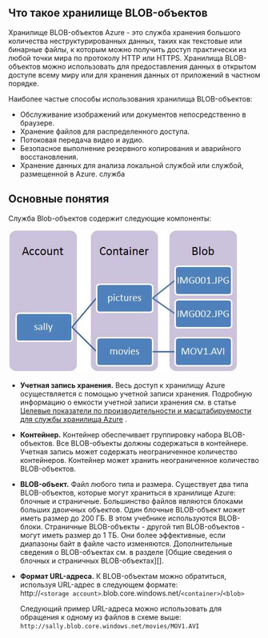 ## <a name="what-is"> </a>Что такое хранилище BLOB-объектов

Хранилище BLOB-объектов Azure - это служба хранения большого количества неструктурированных данных, таких как текстовые или бинарные файлы, к которым можно получить доступ практически из любой точки мира
по протоколу HTTP или HTTPS. Хранилища BLOB-объектов можно использовать для предоставления данных в открытом доступе всему миру или для хранения данных от приложений в частном порядке.

Наиболее частые способы использования хранилища BLOB-объектов:

-   Обслуживание изображений или документов непосредственно в браузере.
-   Хранение файлов для распределенного доступа.
-   Потоковая передача видео и аудио.
-   Безопасное выполнение резервного копирования и аварийного восстановления.
-   Хранение данных для анализа локальной службой или службой, размещенной в Azure.
    служба

## <a name="concepts"> </a>Основные понятия

Служба Blob-объектов содержит следующие компоненты:

![Blob1][Blob1]

-   **Учетная запись хранения.** Весь доступ к хранилищу Azure осуществляется
    с помощью учетной записи хранения. Подробную информацию о емкости учетной записи хранения см. в статье [Целевые показатели по производительности и масштабируемости для службы хранилища Azure](http://msdn.microsoft.com/library/dn249410.aspx) .

-   **Контейнер.** Контейнер обеспечивает группировку набора BLOB-объектов.
    Все BLOB-объекты должны содержаться в контейнере. Учетная запись может содержать неограниченное количество контейнеров. Контейнер может хранить неограниченное количество BLOB-объектов.

-   **BLOB-объект.** Файл любого типа и размера. Существует два типа BLOB-объектов, которые
    могут храниться в хранилище Azure: блочные и страничные. Большинство файлов являются блоками больших двоичных объектов. Один блочные BLOB-объект может иметь размер до 200 ГБ. В этом учебнике используются BLOB-блоки. Страничные BLOB-объекты - другой тип BLOB-объектов - могут иметь размер до 1 ТБ. Они более эффективные, если диапазоны байт в файле часто изменяются. Дополнительные сведения о BLOB-объектах см. в разделе [Общие сведения о блочных и страничных BLOB-объектах][].

-   **Формат URL-адреса.** К BLOB-объектам можно обратиться, используя URL-адрес
    в следующем формате:   
    http://`<storage account>`.blob.core.windows.net/`<container>`/`<blob>`  
      
    Следующий пример URL-адреса можно использовать для обращения к одному из файлов в
    схеме выше:  
    `http://sally.blob.core.windows.net/movies/MOV1.AVI`


[Blob1]: ./media/howto-blob-storage/blob1.jpg

<!--HONumber=42-->
